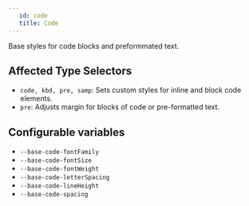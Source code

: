 ```yaml
---
   id: code
   title: Code
---
```


<a class="SourceView-page" href="https://github.com/aptuitiv/cacao/blob/master/src/css/base/code.css"></a>


Base styles for code blocks and preformmated text.

## Affected Type Selectors

* `code, kbd, pre, samp`: Sets custom styles for inline and block code elements.
* `pre`: Adjusts margin for blocks of code or pre-formatted text.


## Configurable variables

* `--base-code-fontFamily`
* `--base-code-fontSize`
* `--base-code-fontWeight`
* `--base-code-letterSpacing`
* `--base-code-lineHeight`
* `--base-code-spacing`